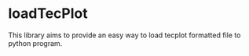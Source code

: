 # loadTecPlot

This library aims to provide an easy way to load tecplot formatted file to python program.
